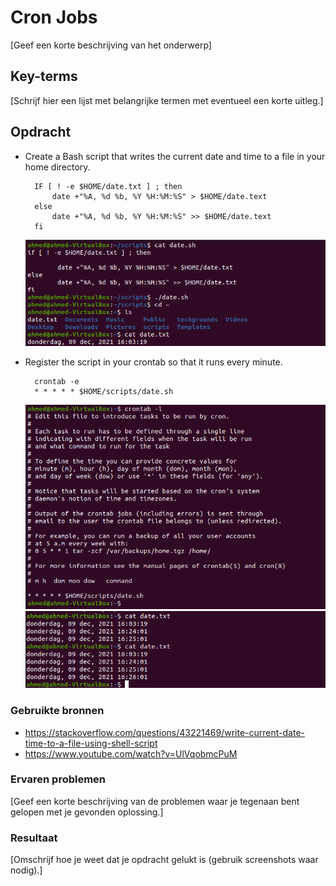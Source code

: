 # Cron Jobs
[Geef een korte beschrijving van het onderwerp]

## Key-terms
[Schrijf hier een lijst met belangrijke termen met eventueel een korte uitleg.]

## Opdracht

- Create a Bash script that writes the current date and time to a file in your home directory.

        IF [ ! -e $HOME/date.txt ] ; then
            date +"%A, %d %b, %Y %H:%M:%S" > $HOME/date.text
        else
            date +"%A, %d %b, %Y %H:%M:%S" >> $HOME/date.text
        fi

    ![SCREENSHOT](../00_includes/Linux11-01.png)

- Register the script in your crontab so that it runs every minute.

        crontab -e
        * * * * * $HOME/scripts/date.sh

    ![SCREENSHOT](../00_includes/Linux11-02.png)
    ![SCREENSHOT](../00_includes/Linux11-03.png)    
### Gebruikte bronnen

- https://stackoverflow.com/questions/43221469/write-current-date-time-to-a-file-using-shell-script
- https://www.youtube.com/watch?v=UlVqobmcPuM


### Ervaren problemen
[Geef een korte beschrijving van de problemen waar je tegenaan bent gelopen met je gevonden oplossing.]

### Resultaat
[Omschrijf hoe je weet dat je opdracht gelukt is (gebruik screenshots waar nodig).]
